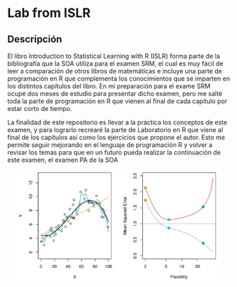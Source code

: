 # Lab from ISLR

## Descripción

El libro Introduction to Statistical Learning with R (ISLR) forma parte de la bibliografía que la SOA utiliza para el examen SRM, el cual es muy fácil de leer a comparación de otros libros de matemáticas e incluye una parte de programación en R que complementa los conocimientos que se imparten en los distintos capítulos del libro. En mi preparación para el exame SRM ocupé dos meses de estudio para presentar dicho examen, pero me salté toda la parte de programación en R que vienen al final de cada capítulo por estar corto de tiempo.

La finalidad de este repositorio es llevar a la práctica los conceptos de este examen, y para lograrlo recrearé la parte de Laboratorio en R que viene al final de los capítulos así como los ejercicios que propone el autor. Esto me permite seguir mejorando en el lenguaje de programación R y volver a revisar los temas para que en un futuro pueda realizar la continuación de este examen, el examen PA de la SOA

<p align="center"> <img src= "https://raw.githubusercontent.com/CarlosCamposs/Lab-from-ISLR/master/images/ISLR.png" height="250" alt="ISLR">
 </p>
